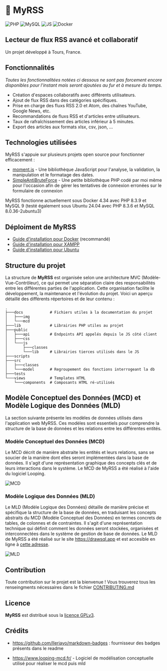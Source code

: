 # 📰 MyRSS

![PHP](./docs/img/php.svg)
![MySQL](./docs/img/mysql.svg)
![JS](./docs/img/js.svg)
![Docker](./docs/img/docker.svg)

## Lecteur de flux RSS avancé et collaboratif

Un projet développé à Tours, France.

## Fonctionnalités

_Toutes les fonctionnalitées notées ci dessous ne sont pas forcement encore disponibles pour l'instant mais seront ajoutées au fur et à mesure du temps._

- Création d'espaces collaboratifs avec différents utilisateurs.
- Ajout de flux RSS dans des catégories spécifiques.
- Prise en charge des fluxs RSS 2.0 et Atom, des chaînes YouTube, Google News, etc.
- Recommandations de fluxs RSS et d'articles entre utilisateurs.
- Taux de rafraîchissement des articles inférieur à 5 minutes.
- Export des articles aux formats xlsx, csv, json, ...

## Technologies utilisées

MyRSS s'appuie sur plusieurs projets open source pour fonctionner efficacement :

- [moment.js](https://github.com/moment/moment/) - Une bibliothèque JavaScript pour l'analyse, la validation, la manipulation et le formatage des dates.
- [SimpleAntiBruteForce](https://github.com/GatienFrenchDev/SimpleAntiBruteForce) - Une petite bibliothèque PHP codé par moi même pour l'occasion afin de gérer les tentatives de connexion erronées sur le formulaire de connexion

MyRSS fonctionne actuellement sous Docker 4.34 avec PHP 8.3.9 et MySQL 9 (testé également sous Ubuntu 24.04 avec PHP 8.3.6 et MySQL 8.0.36-2ubuntu3)

## Déploiment de MyRSS
- [Guide d'installation pour Docker](./docs/installation_guide_docker.md) (recommandé)
- [Guide d'installation pour XAMPP](./docs/installation_guide_xampp.md)
- [Guide d'installation pour Ubuntu](./docs/installation_guide_ubuntu.md)

## Structure du projet

La structure de **MyRSS** est organisée selon une architecture MVC (Modèle-Vue-Contrôleur), ce qui permet une séparation claire des responsabilités entre les différentes parties de l'application. Cette organisation facilite le développement, la maintenance et l'évolution du projet. Voici un aperçu détaillé des différents répertoires et de leur contenu :


```
.
├───docs            # Fichiers utiles à la documentation du projet
│   ├───img
│   └───mcd
├───lib             # Librairies PHP utiles au projet
├───public
│   ├───api         # Endpoints API appelés depuis le JS côté client
│   ├───css
│   └───js
│       ├───classes
│       └───lib     # Librairies tierces utilisés dans le JS
├───scripts
├───src
│   ├───classes
│   └───model       # Regroupement des fonctions interrogeant la db
├───tests
└───views           # Templates HTML
    └───components  # Composants HTML ré-utilisés
```

## Modèle Conceptuel des Données (MCD) et Modèle Logique des Données (MLD)

La section suivante présente les modèles de données utilisés dans l'application web MyRSS. Ces modèles sont essentiels pour comprendre la structure de la base de données et les relations entre les différentes entités.

### Modèle Conceptuel des Données (MCD)
Le MCD décrit de manière abstraite les entités et leurs relations, sans se soucier de la manière dont elles seront implémentées dans la base de données. Il s'agit d'une représentation graphique des concepts clés et de leurs interactions dans le système. Le MCD de MyRSS a été réalisé à l'aide du logiciel Looping.

![MCD](./docs/img/mcd.jpg)

### Modèle Logique des Données (MLD)
Le MLD (Modèle Logique des Données) détaille de manière précise et spécifique la structure de la base de données, en traduisant les concepts abstraits du MCD (Modèle Conceptuel des Données) en termes concrets de tables, de colonnes et de contraintes. Il s'agit d'une représentation technique qui définit comment les données seront stockées, organisées et interconnectées dans le système de gestion de base de données. Le MLD de MyRSS a été réalisé sur le site https://drawsql.app et est accesible en ligne à [cette adresse](https://drawsql.app/teams/gatiendev/diagrams/myrss).

![MLD](./docs/img/mld.png)

## Contribution

Toute contribution sur le projet est la bienvenue ! Vous trouverez tous les renseingments nécessaires dans le fichier [CONTRIBUTING.md](./CONTRIBUTING.md)

## Licence

**MyRSS** est distribué sous la [licence GPLv3](./LICENSE).


## Crédits
- https://github.com/Ileriayo/markdown-badges : fournisseur des badges présents dans le readme

- https://www.looping-mcd.fr/ - Logiciel de modélisation conceptuelle utilisé pour réaliser le mcd puis mld
